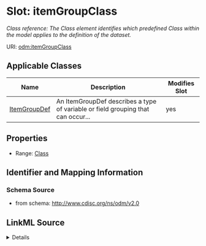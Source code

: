 # Slot: itemGroupClass


_Class reference: The Class element identifies which predefined Class within the model applies to the definition of the dataset._



URI: [odm:itemGroupClass](http://www.cdisc.org/ns/odm/v2.0/itemGroupClass)



<!-- no inheritance hierarchy -->




## Applicable Classes

| Name | Description | Modifies Slot |
| --- | --- | --- |
[ItemGroupDef](ItemGroupDef.md) | An ItemGroupDef describes a type of variable or field grouping that can occur... |  yes  |







## Properties

* Range: [Class](Class.md)





## Identifier and Mapping Information







### Schema Source


* from schema: http://www.cdisc.org/ns/odm/v2.0




## LinkML Source

<details>
```yaml
name: itemGroupClass
description: 'Class reference: The Class element identifies which predefined Class
  within the model applies to the definition of the dataset.'
from_schema: http://www.cdisc.org/ns/odm/v2.0
rank: 1000
alias: itemGroupClass
domain_of:
- ItemGroupDef
range: Class

```
</details>